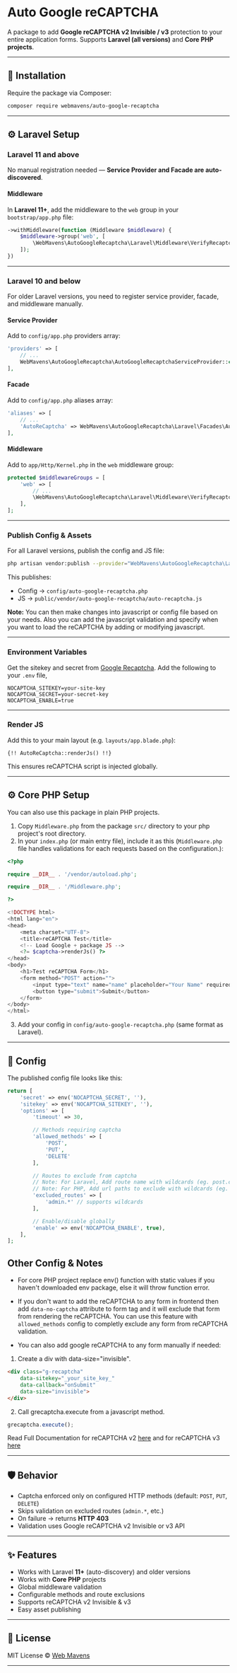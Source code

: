 # Auto Google reCAPTCHA

A package to add **Google reCAPTCHA v2 Invisible / v3** protection to your entire application forms.
Supports **Laravel (all versions)** and **Core PHP projects**.

---

## 🚀 Installation

Require the package via Composer:

```bash
composer require webmavens/auto-google-recaptcha
```

---

## ⚙️ Laravel Setup

### Laravel 11 and above

No manual registration needed — **Service Provider and Facade are auto-discovered**.

#### Middleware

In **Laravel 11+**, add the middleware to the `web` group in your `bootstrap/app.php` file:

```php
->withMiddleware(function (Middleware $middleware) {
    $middleware->group('web', [
        \WebMavens\AutoGoogleRecaptcha\Laravel\Middleware\VerifyRecaptcha::class,
    ]);
})
```

---

### Laravel 10 and below

For older Laravel versions, you need to register service provider, facade, and middleware manually.

#### Service Provider

Add to `config/app.php` providers array:

```php
'providers' => [
    // ...
    WebMavens\AutoGoogleRecaptcha\AutoGoogleRecaptchaServiceProvider::class,
],
```

#### Facade

Add to `config/app.php` aliases array:

```php
'aliases' => [
    // ...
    'AutoReCaptcha' => WebMavens\AutoGoogleRecaptcha\Laravel\Facades\AutoGoogleRecaptcha::class,
],
```

#### Middleware

Add to `app/Http/Kernel.php` in the `web` middleware group:

```php
protected $middlewareGroups = [
    'web' => [
        // ...
        \WebMavens\AutoGoogleRecaptcha\Laravel\Middleware\VerifyRecaptcha::class,
    ],
];
```

---

### Publish Config & Assets

For all Laravel versions, publish the config and JS file:

```bash
php artisan vendor:publish --provider="WebMavens\AutoGoogleRecaptcha\Laravel\AutoGoogleRecaptchaServiceProvider"
```

This publishes:

* Config → `config/auto-google-recaptcha.php`
* JS → `public/vendor/auto-google-recaptcha/auto-recaptcha.js`

**Note:** You can then make changes into javascript or config file based on your needs. Also you can add the javascript validation and specify when you want to load the reCAPTCHA by adding or modifying javascript.

---

### Environment Variables

Get the sitekey and secret from [Google Recaptcha](https://www.google.com/u/2/recaptcha/admin/create). Add the following to your `.env` file,

```env
NOCAPTCHA_SITEKEY=your-site-key
NOCAPTCHA_SECRET=your-secret-key
NOCAPTCHA_ENABLE=true
```

---

### Render JS

Add this to your main layout (e.g. `layouts/app.blade.php`):

```blade
{!! AutoReCaptcha::renderJs() !!}
```

This ensures reCAPTCHA script is injected globally.

---

## ⚙️ Core PHP Setup

You can also use this package in plain PHP projects.

1. Copy `Middleware.php` from the package `src/` directory to your php project's root directory.
2. In your `index.php` (or main entry file), include it as this
(`Middleware.php` file handles validations for each requests based on the configuration.):

```php
<?php

require __DIR__ . '/vendor/autoload.php';

require __DIR__ . '/Middleware.php';

?>

<!DOCTYPE html>
<html lang="en">
<head>
    <meta charset="UTF-8">
    <title>reCAPTCHA Test</title>
    <!-- Load Google + package JS -->
    <?= $captcha->renderJs() ?>
</head>
<body>
    <h1>Test reCAPTCHA Form</h1>
    <form method="POST" action="">
        <input type="text" name="name" placeholder="Your Name" required>
        <button type="submit">Submit</button>
    </form>
</body>
</html>
```

3. Add your config in `config/auto-google-recaptcha.php` (same format as Laravel).

---

## 🔧 Config

The published config file looks like this:

```php
return [
    'secret' => env('NOCAPTCHA_SECRET', ''),
    'sitekey' => env('NOCAPTCHA_SITEKEY', ''),
    'options' => [
        'timeout' => 30,

        // Methods requiring captcha
        'allowed_methods' => [
            'POST',
            'PUT',
            'DELETE'
        ],

        // Routes to exclude from captcha
        // Note: For Laravel, Add route name with wildcards (eg. post.create, post.edit, post.*) 
        // Note: For PHP, Add url paths to exclude with wildcards (eg. /post/create, /post/edit, *post*)
        'excluded_routes' => [
            'admin.*' // supports wildcards
        ],

        // Enable/disable globally
        'enable' => env('NOCAPTCHA_ENABLE', true),
    ],
];
```

## Other Config & Notes

- For core PHP project replace env() function with static values if you haven't downloaded env package, else it will throw function error.

- If you don't want to add the reCAPTCHA to any form in frontend then add `data-no-captcha` attribute to form tag and it will exclude that form from rendering the reCAPTCHA. You can use this feature with `allowed_methods` config to completly exclude any form from reCAPTCHA validation.

- You can also add google reCAPTCHA to any form manually if needed:

1. Create a div with data-size="invisible".

```html
<div class="g-recaptcha"
    data-sitekey="_your_site_key_"
    data-callback="onSubmit"
    data-size="invisible">
</div>
```

2. Call grecaptcha.execute from a javascript method.

```javascript
grecaptcha.execute();
```

Read Full Documentation for reCAPTCHA v2 [here](https://developers.google.com/recaptcha/docs/invisible) and for reCAPTCHA v3 [here](https://developers.google.com/recaptcha/docs/v3)

---

## 🛡️ Behavior

* Captcha enforced only on configured HTTP methods (default: `POST`, `PUT`, `DELETE`)
* Skips validation on excluded routes (`admin.*`, etc.)
* On failure → returns **HTTP 403**
* Validation uses Google reCAPTCHA v2 Invisible or v3 API

---

## ✨ Features

* Works with Laravel **11+** (auto-discovery) and older versions
* Works with **Core PHP** projects
* Global middleware validation
* Configurable methods and route exclusions
* Supports reCAPTCHA v2 Invisible & v3
* Easy asset publishing

---

## 📄 License

MIT License © [Web Mavens](https://github.com/webmavens)

---
